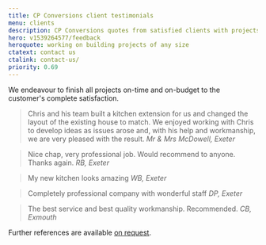 ```yaml
---
title: CP Conversions client testimonials
menu: clients
description: CP Conversions quotes from satisfied clients with projects completed on-time and on-budget.
hero: v1539264577/feedback
heroquote: working on building projects of any size
ctatext: contact us
ctalink: contact-us/
priority: 0.69
---
```


We endeavour to finish all projects on-time and on-budget to the customer's complete satisfaction.

> Chris and his team built a kitchen extension for us and changed the layout of the existing house to match. We enjoyed working with Chris to develop ideas as issues arose and, with his help and workmanship, we are very pleased with the result.
> <cite>Mr & Mrs McDowell, Exeter</cite>

> Nice chap, very professional job. Would recommend to anyone. Thanks again.
> <cite>RB, Exeter</cite>

> My new kitchen looks amazing
> <cite>WB, Exeter</cite>

> Completely professional company with wonderful staff
> <cite>DP, Exeter</cite>

> The best service and best quality workmanship. Recommended.
> <cite>CB, Exmouth</cite>

Further references are available [on request]([root]contact-us/).
